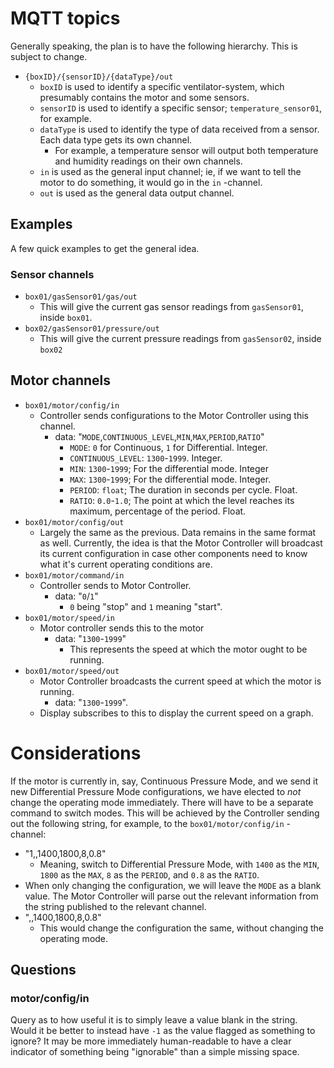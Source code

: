 <!--
    I added what I remembered, and from referencing my own notes thus far. 
    If you want to add to this, or adjust, by all means. I've probably forgotten some things. 
    This is likely subject to change as the project continues and we discover things we've missed/overthought.

    - Alex 

-->

# MQTT topics
Generally speaking, the plan is to have the following hierarchy. This is subject to change.
- `{boxID}/{sensorID}/{dataType}/out`
    - `boxID` is used to identify a specific ventilator-system, which presumably contains the motor and some sensors.
    - `sensorID` is used to identify a specific sensor; `temperature_sensor01`, for example.
    - `dataType` is used to identify the type of data received from a sensor. Each data type gets its own channel. 
        - For example, a temperature sensor will output both temperature and humidity readings on their own channels.
    - `in` is used as the general input channel; ie, if we want to tell the motor to do something, it would go in the `in` -channel.
    - `out` is used as the general data output channel.

## Examples
A few quick examples to get the general idea.

### Sensor channels
- `box01/gasSensor01/gas/out`
    - This will give the current gas sensor readings from `gasSensor01`, inside `box01`.
- `box02/gasSensor01/pressure/out`
    - This will give the current pressure readings from `gasSensor02`, inside `box02`

## Motor channels
- `box01/motor/config/in`
	- Controller sends configurations to the Motor Controller using this channel.
		- data: "`MODE`,`CONTINUOUS_LEVEL`,`MIN`,`MAX`,`PERIOD`,`RATIO`"
			- `MODE`: `0` for Continuous, `1` for Differential. Integer.
            - `CONTINUOUS_LEVEL`: `1300`-`1999`. Integer.
            - `MIN`: `1300`-`1999`; For the differential mode. Integer
            - `MAX`: `1300`-`1999`; For the differential mode. Integer.
            - `PERIOD`: `float`; The duration in seconds per cycle. Float.
            - `RATIO`: `0.0`-`1.0`; The point at which the level reaches its maximum, percentage of the period. Float.
- `box01/motor/config/out`
    - Largely the same as the previous. Data remains in the same format as well. Currently, the idea is that the Motor Controller will broadcast its current configuration in case other components need to know what it's current operating conditions are. <!--This was one I'm not sure we wanted to keep(?)-->
- `box01/motor/command/in`
	- Controller sends to Motor Controller.
		- data: "`0`/`1`"
            - `0` being "stop" and `1` meaning "start".
- `box01/motor/speed/in`
	- Motor controller sends this to the motor
        - data: "`1300`-`1999`"
            - This represents the speed at which the motor ought to be running.
- `box01/motor/speed/out`
	- Motor Controller broadcasts the current speed at which the motor is running.
        - data: "`1300`-`1999`". 
	- Display subscribes to this to display the current speed on a graph.

# Considerations
If the motor is currently in, say, Continuous Pressure Mode, and we send it new Differential Pressure Mode configurations, we have elected to *not* change the operating mode immediately. There will have to be a separate command to switch modes. This will be achieved by the Controller sending out the following string, for example, to the `box01/motor/config/in` -channel:

- "1,,1400,1800,8,0.8"
    - Meaning, switch to Differential Pressure Mode, with `1400` as the `MIN`, `1800` as the `MAX`, `8` as the `PERIOD`, and `0.8` as the `RATIO`.
- When only changing the configuration, we will leave the `MODE` as a blank value. The Motor Controller will parse out the relevant information from the string published to the relevant channel.
- ",,1400,1800,8,0.8"
    - This would change the configuration the same, without changing the operating mode. 

## Questions
### motor/config/in
Query as to how useful it is to simply leave a value blank in the string. Would it be better to instead have `-1` as the value flagged as something to ignore? It may be more immediately human-readable to have a clear indicator of something being "ignorable" than a simple missing space.